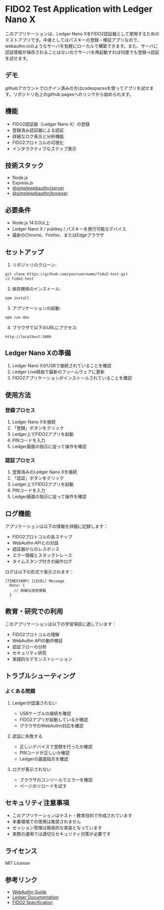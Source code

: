 # FIDO2 Test Application with Ledger Nano X

このアプリケーションは、Ledger Nano XをFIDO2認証器として使用するためのテストアプリです。中身としてはパスキーの登録・検証アプリなので、webauthn.ioのようなサーバを気軽にローカルで構築できます。また、サーバに認証情報が保存されることはないのでサーバを再起動すれば何度でも登録→認証を試せます。

## デモ
githubアカウントでログイン済みの方はcodespacesを使ってアプリを試せます。リポジトリ右上のgithub pagesへのリンクから始められます。

## 機能

- FIDO2認証器（Ledger Nano X）の登録
- 登録済み認証器による認証
- 詳細なログ表示と分析機能
- FIDO2プロトコルの可視化
- インタラクティブなステップ表示

## 技術スタック

- Node.js
- Express.js
- [@simplewebauthn/server](https://www.npmjs.com/package/@simplewebauthn/server)
- [@simplewebauthn/browser](https://www.npmjs.com/package/@simplewebauthn/browser)

## 必要条件

- Node.js 14.0.0以上
- Ledger Nano X / yubikey / パスキーを発行可能なデバイス
- 最新のChrome、Firefox、またはEdgeブラウザ

## セットアップ

1. リポジトリのクローン:
```bash
git clone https://github.com/yourusername/fido2-test.git
cd fido2-test
```

2. 依存関係のインストール:
```bash
npm install
```

3. アプリケーションの起動:
```bash
npm run dev
```

4. ブラウザで以下のURLにアクセス:
```
http://localhost:3000
```

## Ledger Nano Xの準備

1. Ledger Nano XがUSBで接続されていることを確認
2. Ledger Live経由で最新のファームウェアに更新
3. FIDO2アプリケーションがインストールされていることを確認

## 使用方法

### 登録プロセス

1. Ledger Nano Xを接続
2. 「登録」ボタンをクリック
3. Ledger上でFIDO2アプリを起動
4. PINコードを入力
5. Ledger画面の指示に従って操作を確認

### 認証プロセス

1. 登録済みのLedger Nano Xを接続
2. 「認証」ボタンをクリック
3. Ledger上でFIDO2アプリを起動
4. PINコードを入力
5. Ledger画面の指示に従って操作を確認

## ログ機能

アプリケーションは以下の情報を詳細に記録します：

- FIDO2プロトコルの各ステップ
- WebAuthn APIとの対話
- 認証器からのレスポンス
- エラー情報とスタックトレース
- タイムスタンプ付きの操作ログ

ログは以下の形式で表示されます：
```
[TIMESTAMP] [LEVEL] Message
  Data: {
    // 詳細な技術情報
  }
```

## 教育・研究での利用

このアプリケーションは以下の学習項目に適しています：

- FIDO2プロトコルの理解
- WebAuthn APIの動作検証
- 認証フローの分析
- セキュリティ研究
- 実践的なデモンストレーション

## トラブルシューティング

### よくある問題

1. Ledgerが認識されない
   - USBケーブルの接続を確認
   - FIDO2アプリが起動しているか確認
   - ブラウザのWebAuthn対応を確認

2. 認証に失敗する
   - 正しいデバイスで登録を行ったか確認
   - PINコードが正しいか確認
   - Ledgerの画面指示を確認

3. ログが表示されない
   - ブラウザのコンソールでエラーを確認
   - ページのリロードを試す

## セキュリティ注意事項

- このアプリケーションはテスト・教育目的で作成されています
- 本番環境での使用は推奨されません
- セッション管理は簡易的な実装となっています
- 実際の運用では適切なセキュリティ対策が必要です

## ライセンス

MIT License

## 参考リンク

- [WebAuthn Guide](https://webauthn.guide/)
- [Ledger Documentation](https://developers.ledger.com/)
- [FIDO2 Specification](https://fidoalliance.org/specifications/) 